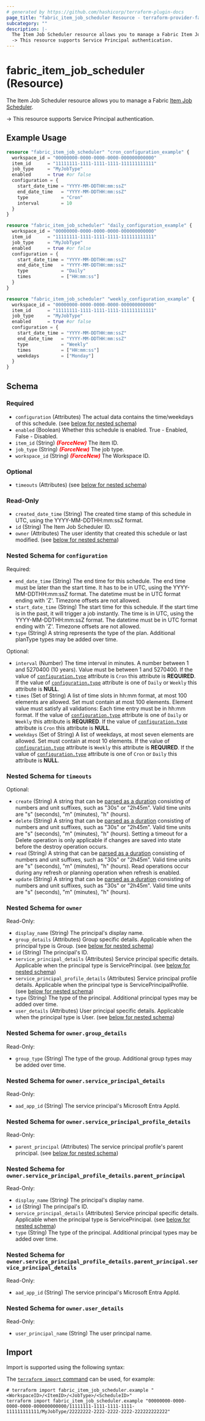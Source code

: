 ```yaml
---
# generated by https://github.com/hashicorp/terraform-plugin-docs
page_title: "fabric_item_job_scheduler Resource - terraform-provider-fabric"
subcategory: ""
description: |-
  The Item Job Scheduler resource allows you to manage a Fabric Item Job Scheduler https://learn.microsoft.com/rest/api/fabric/articles/.
  -> This resource supports Service Principal authentication.
---
```


# fabric_item_job_scheduler (Resource)

The Item Job Scheduler resource allows you to manage a Fabric [Item Job Scheduler](https://learn.microsoft.com/rest/api/fabric/articles/).

-> This resource supports Service Principal authentication.

## Example Usage

```terraform
resource "fabric_item_job_scheduler" "cron_configuration_example" {
  workspace_id = "00000000-0000-0000-0000-000000000000"
  item_id      = "11111111-1111-1111-1111-111111111111"
  job_type     = "MyJobType"
  enabled      = true #or false
  configuration = {
    start_date_time = "YYYY-MM-DDTHH:mm:ssZ"
    end_date_time   = "YYYY-MM-DDTHH:mm:ssZ"
    type            = "Cron"
    interval        = 10
  }
}

resource "fabric_item_job_scheduler" "daily_configuration_example" {
  workspace_id = "00000000-0000-0000-0000-000000000000"
  item_id      = "11111111-1111-1111-1111-111111111111"
  job_type     = "MyJobType"
  enabled      = true #or false
  configuration = {
    start_date_time = "YYYY-MM-DDTHH:mm:ssZ"
    end_date_time   = "YYYY-MM-DDTHH:mm:ssZ"
    type            = "Daily"
    times           = ["HH:mm:ss"]
  }
}

resource "fabric_item_job_scheduler" "weekly_configuration_example" {
  workspace_id = "00000000-0000-0000-0000-000000000000"
  item_id      = "11111111-1111-1111-1111-111111111111"
  job_type     = "MyJobType"
  enabled      = true #or false
  configuration = {
    start_date_time = "YYYY-MM-DDTHH:mm:ssZ"
    end_date_time   = "YYYY-MM-DDTHH:mm:ssZ"
    type            = "Weekly"
    times           = ["HH:mm:ss"]
    weekdays        = ["Monday"]
  }
}
```

<!-- schema generated by tfplugindocs -->
## Schema

### Required

- `configuration` (Attributes) The actual data contains the time/weekdays of this schedule. (see [below for nested schema](#nestedatt--configuration))
- `enabled` (Boolean) Whether this schedule is enabled. True - Enabled, False - Disabled.
- `item_id` (String) <i style="color:red;font-weight: bold">(ForceNew)</i> The item ID.
- `job_type` (String) <i style="color:red;font-weight: bold">(ForceNew)</i> The job type.
- `workspace_id` (String) <i style="color:red;font-weight: bold">(ForceNew)</i> The Workspace ID.

### Optional

- `timeouts` (Attributes) (see [below for nested schema](#nestedatt--timeouts))

### Read-Only

- `created_date_time` (String) The created time stamp of this schedule in UTC, using the YYYY-MM-DDTHH:mm:ssZ format.
- `id` (String) The Item Job Scheduler ID.
- `owner` (Attributes) The user identity that created this schedule or last modified. (see [below for nested schema](#nestedatt--owner))

<a id="nestedatt--configuration"></a>

### Nested Schema for `configuration`

Required:

- `end_date_time` (String) The end time for this schedule. The end time must be later than the start time. It has to be in UTC, using the YYYY-MM-DDTHH:mm:ssZ format. The datetime must be in UTC format ending with 'Z'. Timezone offsets are not allowed.
- `start_date_time` (String) The start time for this schedule. If the start time is in the past, it will trigger a job instantly. The time is in UTC, using the YYYY-MM-DDTHH:mm:ssZ format. The datetime must be in UTC format ending with 'Z'. Timezone offsets are not allowed.
- `type` (String) A string represents the type of the plan. Additional planType types may be added over time.

Optional:

- `interval` (Number) The time interval in minutes. A number between 1 and 5270400 (10 years). Value must be between 1 and 5270400. If the value of [`configuration.type`](#configuration.type) attribute is `Cron` this attribute is **REQUIRED**. If the value of [`configuration.type`](#configuration.type) attribute is one of `Daily` or `Weekly` this attribute is **NULL**.
- `times` (Set of String) A list of time slots in hh:mm format, at most 100 elements are allowed. Set must contain at most 100 elements. Element value must satisfy all validations: Each time entry must be in hh:mm format. If the value of [`configuration.type`](#configuration.type) attribute is one of `Daily` or `Weekly` this attribute is **REQUIRED**. If the value of [`configuration.type`](#configuration.type) attribute is `Cron` this attribute is **NULL**.
- `weekdays` (Set of String) A list of weekdays, at most seven elements are allowed. Set must contain at most 10 elements. If the value of [`configuration.type`](#configuration.type) attribute is `Weekly` this attribute is **REQUIRED**. If the value of [`configuration.type`](#configuration.type) attribute is one of `Cron` or `Daily` this attribute is **NULL**.

<a id="nestedatt--timeouts"></a>

### Nested Schema for `timeouts`

Optional:

- `create` (String) A string that can be [parsed as a duration](https://pkg.go.dev/time#ParseDuration) consisting of numbers and unit suffixes, such as "30s" or "2h45m". Valid time units are "s" (seconds), "m" (minutes), "h" (hours).
- `delete` (String) A string that can be [parsed as a duration](https://pkg.go.dev/time#ParseDuration) consisting of numbers and unit suffixes, such as "30s" or "2h45m". Valid time units are "s" (seconds), "m" (minutes), "h" (hours). Setting a timeout for a Delete operation is only applicable if changes are saved into state before the destroy operation occurs.
- `read` (String) A string that can be [parsed as a duration](https://pkg.go.dev/time#ParseDuration) consisting of numbers and unit suffixes, such as "30s" or "2h45m". Valid time units are "s" (seconds), "m" (minutes), "h" (hours). Read operations occur during any refresh or planning operation when refresh is enabled.
- `update` (String) A string that can be [parsed as a duration](https://pkg.go.dev/time#ParseDuration) consisting of numbers and unit suffixes, such as "30s" or "2h45m". Valid time units are "s" (seconds), "m" (minutes), "h" (hours).

<a id="nestedatt--owner"></a>

### Nested Schema for `owner`

Read-Only:

- `display_name` (String) The principal's display name.
- `group_details` (Attributes) Group specific details. Applicable when the principal type is Group. (see [below for nested schema](#nestedatt--owner--group_details))
- `id` (String) The principal's ID.
- `service_principal_details` (Attributes) Service principal specific details. Applicable when the principal type is ServicePrincipal. (see [below for nested schema](#nestedatt--owner--service_principal_details))
- `service_principal_profile_details` (Attributes) Service principal profile details. Applicable when the principal type is ServicePrincipalProfile. (see [below for nested schema](#nestedatt--owner--service_principal_profile_details))
- `type` (String) The type of the principal. Additional principal types may be added over time.
- `user_details` (Attributes) User principal specific details. Applicable when the principal type is User. (see [below for nested schema](#nestedatt--owner--user_details))

<a id="nestedatt--owner--group_details"></a>

### Nested Schema for `owner.group_details`

Read-Only:

- `group_type` (String) The type of the group. Additional group types may be added over time.

<a id="nestedatt--owner--service_principal_details"></a>

### Nested Schema for `owner.service_principal_details`

Read-Only:

- `aad_app_id` (String) The service principal's Microsoft Entra AppId.

<a id="nestedatt--owner--service_principal_profile_details"></a>

### Nested Schema for `owner.service_principal_profile_details`

Read-Only:

- `parent_principal` (Attributes) The service principal profile's parent principal. (see [below for nested schema](#nestedatt--owner--service_principal_profile_details--parent_principal))

<a id="nestedatt--owner--service_principal_profile_details--parent_principal"></a>

### Nested Schema for `owner.service_principal_profile_details.parent_principal`

Read-Only:

- `display_name` (String) The principal's display name.
- `id` (String) The principal's ID.
- `service_principal_details` (Attributes) Service principal specific details. Applicable when the principal type is ServicePrincipal. (see [below for nested schema](#nestedatt--owner--service_principal_profile_details--parent_principal--service_principal_details))
- `type` (String) The type of the principal. Additional principal types may be added over time.

<a id="nestedatt--owner--service_principal_profile_details--parent_principal--service_principal_details"></a>

### Nested Schema for `owner.service_principal_profile_details.parent_principal.service_principal_details`

Read-Only:

- `aad_app_id` (String) The service principal's Microsoft Entra AppId.

<a id="nestedatt--owner--user_details"></a>

### Nested Schema for `owner.user_details`

Read-Only:

- `user_principal_name` (String) The user principal name.

## Import

Import is supported using the following syntax:

The [`terraform import` command](https://developer.hashicorp.com/terraform/cli/commands/import) can be used, for example:

```shell
# terraform import fabric_item_job_scheduler.example "<WorkspaceID>/<ItemID>/<JobType>/<ScheduleID>"
terraform import fabric_item_job_scheduler.example "00000000-0000-0000-0000-000000000000/11111111-1111-1111-1111-111111111111/MyJobType/22222222-2222-2222-2222-222222222222"
```
